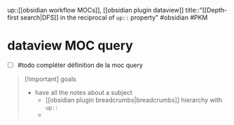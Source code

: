 up::[[obsidian workflow MOCs]], [[obsidian plugin dataview]]
title::"[[Depth-first search|DFS]] in the reciprocal of `up::` property"
#obsidian #PKM 
# dataview MOC query

 - [ ] #todo compléter définition de la moc query

> [!important] goals
>  - have all the notes about a subject
>      - [[obsidian plugin breadcrumbs|breadcrumbs]] hierarchy with `up::`
>      - 


